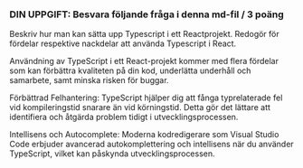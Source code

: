 ###  DIN UPPGIFT: Besvara följande fråga i denna md-fil / 3 poäng

Beskriv hur man kan sätta upp Typescript i ett Reactprojekt. Redogör för fördelar respektive nackdelar att använda Typescript i React.

Användning av TypeScript i ett React-projekt kommer med flera fördelar som kan förbättra kvaliteten på din kod, underlätta underhåll och samarbete, samt minska risken för buggar.

Förbättrad Felhantering: TypeScript hjälper dig att fånga typrelaterade fel vid kompileringstid snarare än vid körningstid. Detta gör det lättare att identifiera och åtgärda problem tidigt i utvecklingsprocessen.

Intellisens och Autocomplete: Moderna kodredigerare som Visual Studio Code erbjuder avancerad autokomplettering och intellisens när du använder TypeScript, vilket kan påskynda utvecklingsprocessen.

